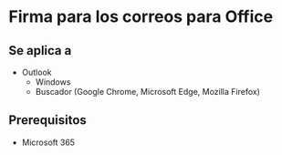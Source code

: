 # Firma para los correos para Office

## Se aplica a
- Outlook
  - Windows
  - Buscador (Google Chrome, Microsoft Edge, Mozilla Firefox)

## Prerequisitos

- Microsoft 365
